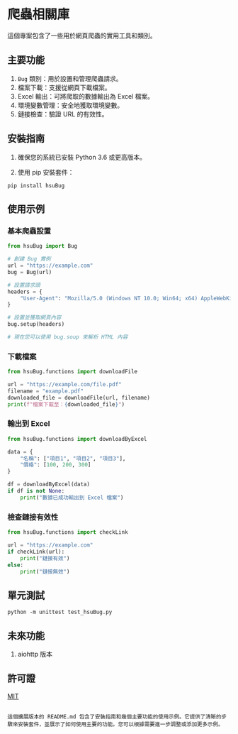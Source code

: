 # 爬蟲相關庫

這個專案包含了一些用於網頁爬蟲的實用工具和類別。

## 主要功能

1. `Bug` 類別：用於設置和管理爬蟲請求。
2. 檔案下載：支援從網頁下載檔案。
3. Excel 輸出：可將爬取的數據輸出為 Excel 檔案。
4. 環境變數管理：安全地獲取環境變數。
5. 鏈接檢查：驗證 URL 的有效性。

## 安裝指南

1. 確保您的系統已安裝 Python 3.6 或更高版本。

2. 使用 pip 安裝套件：

```shell
pip install hsuBug
```

## 使用示例

### 基本爬蟲設置

```python
from hsuBug import Bug

# 創建 Bug 實例
url = "https://example.com"
bug = Bug(url)

# 設置請求頭
headers = {
    "User-Agent": "Mozilla/5.0 (Windows NT 10.0; Win64; x64) AppleWebKit/537.36 (KHTML, like Gecko) Chrome/91.0.4472.124 Safari/537.36"
}

# 設置並獲取網頁內容
bug.setup(headers)

# 現在您可以使用 bug.soup 來解析 HTML 內容
```

### 下載檔案

```python
from hsuBug.functions import downloadFile

url = "https://example.com/file.pdf"
filename = "example.pdf"
downloaded_file = downloadFile(url, filename)
print(f"檔案下載至：{downloaded_file}")
```

### 輸出到 Excel

```python
from hsuBug.functions import downloadByExcel

data = {
    "名稱": ["項目1", "項目2", "項目3"],
    "價格": [100, 200, 300]
}

df = downloadByExcel(data)
if df is not None:
    print("數據已成功輸出到 Excel 檔案")
```

### 檢查鏈接有效性

```python
from hsuBug.functions import checkLink

url = "https://example.com"
if checkLink(url):
    print("鏈接有效")
else:
    print("鏈接無效")
```

## 單元測試

```shell
python -m unittest test_hsuBug.py
```

## 未來功能

1. aiohttp 版本

## 許可證

[MIT](https://choosealicense.com/licenses/mit/)
```

這個擴展版本的 README.md 包含了安裝指南和幾個主要功能的使用示例。它提供了清晰的步驟來安裝套件，並展示了如何使用主要的功能。您可以根據需要進一步調整或添加更多示例。